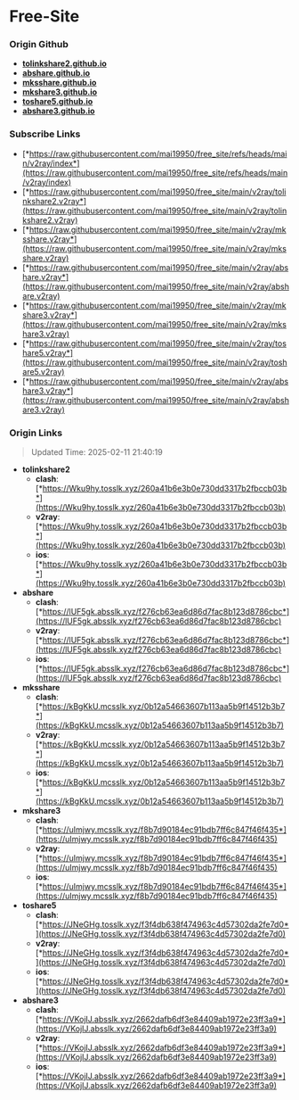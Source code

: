 # Free-Site

### Origin Github

- [**tolinkshare2.github.io**](https://github.com/tolinkshare2/tolinkshare2.github.io)
- [**abshare.github.io**](https://github.com/abshare/abshare.github.io)
- [**mksshare.github.io**](https://github.com/mksshare/mksshare.github.io)
- [**mkshare3.github.io**](https://github.com/mkshare3/mkshare3.github.io)
- [**toshare5.github.io**](https://github.com/toshare5/toshare5.github.io)
- [**abshare3.github.io**](https://github.com/abshare3/abshare3.github.io)

### Subscribe Links

- [*https://raw.githubusercontent.com/mai19950/free_site/refs/heads/main/v2ray/index*](https://raw.githubusercontent.com/mai19950/free_site/refs/heads/main/v2ray/index)
- [*https://raw.githubusercontent.com/mai19950/free_site/main/v2ray/tolinkshare2.v2ray*](https://raw.githubusercontent.com/mai19950/free_site/main/v2ray/tolinkshare2.v2ray)
- [*https://raw.githubusercontent.com/mai19950/free_site/main/v2ray/mksshare.v2ray*](https://raw.githubusercontent.com/mai19950/free_site/main/v2ray/mksshare.v2ray)
- [*https://raw.githubusercontent.com/mai19950/free_site/main/v2ray/abshare.v2ray*](https://raw.githubusercontent.com/mai19950/free_site/main/v2ray/abshare.v2ray)
- [*https://raw.githubusercontent.com/mai19950/free_site/main/v2ray/mkshare3.v2ray*](https://raw.githubusercontent.com/mai19950/free_site/main/v2ray/mkshare3.v2ray)
- [*https://raw.githubusercontent.com/mai19950/free_site/main/v2ray/toshare5.v2ray*](https://raw.githubusercontent.com/mai19950/free_site/main/v2ray/toshare5.v2ray)
- [*https://raw.githubusercontent.com/mai19950/free_site/main/v2ray/abshare3.v2ray*](https://raw.githubusercontent.com/mai19950/free_site/main/v2ray/abshare3.v2ray)

### Origin Links

> Updated Time: 2025-02-11 21:40:19

- **tolinkshare2**
  - **clash**: [*https://Wku9hy.tosslk.xyz/260a41b6e3b0e730dd3317b2fbccb03b*](https://Wku9hy.tosslk.xyz/260a41b6e3b0e730dd3317b2fbccb03b)
  - **v2ray**: [*https://Wku9hy.tosslk.xyz/260a41b6e3b0e730dd3317b2fbccb03b*](https://Wku9hy.tosslk.xyz/260a41b6e3b0e730dd3317b2fbccb03b)
  - **ios**: [*https://Wku9hy.tosslk.xyz/260a41b6e3b0e730dd3317b2fbccb03b*](https://Wku9hy.tosslk.xyz/260a41b6e3b0e730dd3317b2fbccb03b)
- **abshare**
  - **clash**: [*https://lUF5gk.absslk.xyz/f276cb63ea6d86d7fac8b123d8786cbc*](https://lUF5gk.absslk.xyz/f276cb63ea6d86d7fac8b123d8786cbc)
  - **v2ray**: [*https://lUF5gk.absslk.xyz/f276cb63ea6d86d7fac8b123d8786cbc*](https://lUF5gk.absslk.xyz/f276cb63ea6d86d7fac8b123d8786cbc)
  - **ios**: [*https://lUF5gk.absslk.xyz/f276cb63ea6d86d7fac8b123d8786cbc*](https://lUF5gk.absslk.xyz/f276cb63ea6d86d7fac8b123d8786cbc)
- **mksshare**
  - **clash**: [*https://kBgKkU.mcsslk.xyz/0b12a54663607b113aa5b9f14512b3b7*](https://kBgKkU.mcsslk.xyz/0b12a54663607b113aa5b9f14512b3b7)
  - **v2ray**: [*https://kBgKkU.mcsslk.xyz/0b12a54663607b113aa5b9f14512b3b7*](https://kBgKkU.mcsslk.xyz/0b12a54663607b113aa5b9f14512b3b7)
  - **ios**: [*https://kBgKkU.mcsslk.xyz/0b12a54663607b113aa5b9f14512b3b7*](https://kBgKkU.mcsslk.xyz/0b12a54663607b113aa5b9f14512b3b7)
- **mkshare3**
  - **clash**: [*https://uImjwy.mcsslk.xyz/f8b7d90184ec91bdb7ff6c847f46f435*](https://uImjwy.mcsslk.xyz/f8b7d90184ec91bdb7ff6c847f46f435)
  - **v2ray**: [*https://uImjwy.mcsslk.xyz/f8b7d90184ec91bdb7ff6c847f46f435*](https://uImjwy.mcsslk.xyz/f8b7d90184ec91bdb7ff6c847f46f435)
  - **ios**: [*https://uImjwy.mcsslk.xyz/f8b7d90184ec91bdb7ff6c847f46f435*](https://uImjwy.mcsslk.xyz/f8b7d90184ec91bdb7ff6c847f46f435)
- **toshare5**
  - **clash**: [*https://JNeGHg.tosslk.xyz/f3f4db638f474963c4d57302da2fe7d0*](https://JNeGHg.tosslk.xyz/f3f4db638f474963c4d57302da2fe7d0)
  - **v2ray**: [*https://JNeGHg.tosslk.xyz/f3f4db638f474963c4d57302da2fe7d0*](https://JNeGHg.tosslk.xyz/f3f4db638f474963c4d57302da2fe7d0)
  - **ios**: [*https://JNeGHg.tosslk.xyz/f3f4db638f474963c4d57302da2fe7d0*](https://JNeGHg.tosslk.xyz/f3f4db638f474963c4d57302da2fe7d0)
- **abshare3**
  - **clash**: [*https://VKojIJ.absslk.xyz/2662dafb6df3e84409ab1972e23ff3a9*](https://VKojIJ.absslk.xyz/2662dafb6df3e84409ab1972e23ff3a9)
  - **v2ray**: [*https://VKojIJ.absslk.xyz/2662dafb6df3e84409ab1972e23ff3a9*](https://VKojIJ.absslk.xyz/2662dafb6df3e84409ab1972e23ff3a9)
  - **ios**: [*https://VKojIJ.absslk.xyz/2662dafb6df3e84409ab1972e23ff3a9*](https://VKojIJ.absslk.xyz/2662dafb6df3e84409ab1972e23ff3a9)

